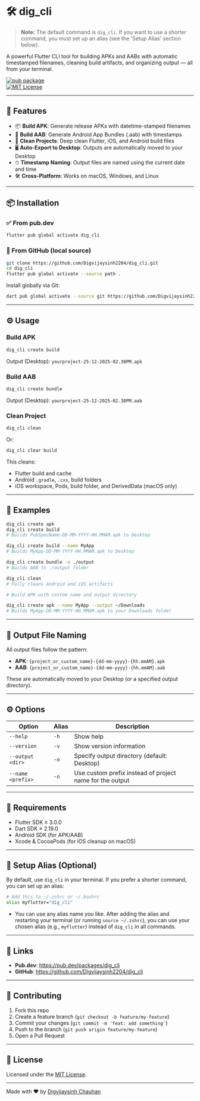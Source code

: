 # 🛠️ dig_cli

> **Note:** The default command is `dig_cli`. If you want to use a shorter command, you must set up an alias (see the 'Setup Alias' section below).

A powerful Flutter CLI tool for building APKs and AABs with automatic timestamped filenames, cleaning build artifacts, and organizing output — all from your terminal.

[![pub package](https://img.shields.io/pub/v/dig_cli.svg)](https://pub.dev/packages/dig_cli)  
[![MIT License](https://img.shields.io/badge/license-MIT-blue.svg)](LICENSE)

---

## 🚀 Features

- 📦 **Build APK**: Generate release APKs with datetime-stamped filenames  
- 🎯 **Build AAB**: Generate Android App Bundles (.aab) with timestamps  
- 🧹 **Clean Projects**: Deep clean Flutter, iOS, and Android build files  
- 🖥️ **Auto-Export to Desktop**: Outputs are automatically moved to your Desktop  
- ⏱ **Timestamp Naming**: Output files are named using the current date and time  
- 🛠 **Cross-Platform**: Works on macOS, Windows, and Linux  

---

## 📦 Installation

### ✅ From pub.dev

```bash
flutter pub global activate dig_cli
```

### 📁 From GitHub (local source)

```bash
git clone https://github.com/Digvijaysinh2204/dig_cli.git
cd dig_cli
flutter pub global activate --source path .
```

Install globally via Git:

```bash
dart pub global activate --source git https://github.com/Digvijaysinh2204/dig_cli.git
```
---

## ⚙️ Usage

### Build APK

```bash
dig_cli create build
```

Output (Desktop): `yourproject-25-12-2025-02.30PM.apk`

### Build AAB

```bash
dig_cli create bundle
```

Output (Desktop): `yourproject-25-12-2025-02.30PM.aab`

### Clean Project

```bash
dig_cli clean
```

Or:

```bash
dig_cli clear build
```

This cleans:
- Flutter build and cache  
- Android `.gradle`, `.cxx`, build folders  
- iOS workspace, Pods, build folder, and DerivedData (macOS only)

---

## 🧪 Examples

```bash
dig_cli create apk
dig_cli create build
# Builds PubSpecName-DD-MM-YYYY-HH.MMAM.apk to Desktop

dig_cli create build --name MyApp
# Builds MyApp-DD-MM-YYYY-HH.MMAM.apk to Desktop

dig_cli create bundle -o ./output
# Builds AAB to ./output folder

dig_cli clean
# Fully cleans Android and iOS artifacts

# Build APK with custom name and output directory

dig_cli create apk --name MyApp --output ~/Downloads
# Builds MyApp-DD-MM-YYYY-HH.MMAM.apk to your Downloads folder
```

---

## 📂 Output File Naming

All output files follow the pattern:

- **APK**: `{project_or_custom_name}-{dd-mm-yyyy}-{hh.mmAM}.apk`  
- **AAB**: `{project_or_custom_name}-{dd-mm-yyyy}-{hh.mmAM}.aab`  

These are automatically moved to your Desktop (or a specified output directory).

---

## ⚙️ Options

| Option              | Alias | Description                                                  |
|---------------------|-------|--------------------------------------------------------------|
| `--help`            | `-h`  | Show help                                                    |
| `--version`         | `-v`  | Show version information                                     |
| `--output <dir>`    | `-o`  | Specify output directory (default: Desktop)                  |
| `--name <prefix>`   | `-n`  | Use custom prefix instead of project name for the output     |

---

## 🧬 Requirements

- Flutter SDK ≥ 3.0.0  
- Dart SDK ≥ 2.19.0  
- Android SDK (for APK/AAB)  
- Xcode & CocoaPods (for iOS cleanup on macOS)

---

## 🔧 Setup Alias (Optional)

By default, use `dig_cli` in your terminal. If you prefer a shorter command, you can set up an alias:

```bash
# Add this to ~/.zshrc or ~/.bashrc
alias myflutter="dig_cli"
```

- You can use any alias name you like. After adding the alias and restarting your terminal (or running `source ~/.zshrc`), you can use your chosen alias (e.g., `myflutter`) instead of `dig_cli` in all commands.

---

## 🔗 Links

- **Pub.dev**: https://pub.dev/packages/dig_cli  
- **GitHub**: https://github.com/Digvijaysinh2204/dig_cli  

---

## 🤝 Contributing

1. Fork this repo  
2. Create a feature branch (`git checkout -b feature/my-feature`)  
3. Commit your changes (`git commit -m 'feat: add something'`)  
4. Push to the branch (`git push origin feature/my-feature`)  
5. Open a Pull Request

---

## 📝 License

Licensed under the [MIT License](LICENSE).

---

Made with ❤️ by [Digvijaysinh Chauhan](https://github.com/Digvijaysinh2204)
